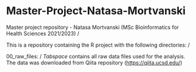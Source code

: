 # Master-Project-Natasa-Mortvanski
Master project repository - Natasa Mortvanski (MSc Bioinformatics for Health Sciences 2021/2023) 
/

This is a repository containing the R project with the following directories: 
/

00_raw_files: 
/
*Tabspace* contains all raw data files used for the analysis. The data was downloaded from Qiita repository (https://qiita.ucsd.edu/) 
